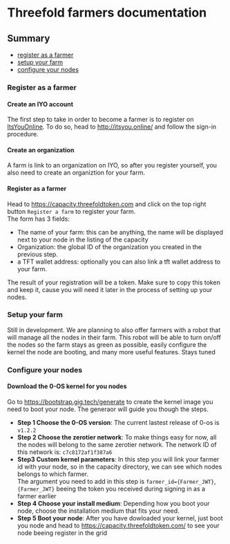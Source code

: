 # Threefold farmers documentation

## Summary
- [register as a farmer](#register-as-a-farmer)
- [setup your farm](#setup-your-farm)
- [configure your nodes](#configure-your-nodes)

### Register as a farmer
#### Create an IYO account
The first step to take in order to become a farmer is to register on [ItsYouOnline](http://itsyou.online/).
To do so, head to http://itsyou.online/ and follow the sign-in procedure.

#### Create an organization
A farm is link to an organization on IYO, so after you register yourself, you also need to create an organiztion for your farm.

#### Register as a farmer
Head to https://capacity.threefoldtoken.com and click on the top right button `Register a farm` to register your farm.  
The form has 3 fields:
- The name of your farm: this can be anything, the name will be displayed next to your node in the listing of the capacity
- Organization: the global ID of the organization you created in the previous step.
- a TFT wallet address: optionally you can also link a tft wallet address to your farm.

The result of your registration will be a token. Make sure to copy this token and keep it, cause you will need it later in the process of setting up your nodes.


### Setup your farm
Still in development. We are planning to also offer farmers with a robot that will manage all the nodes in their farm.
This robot will be able to turn on/off the nodes so the farm stays as green as possible, easily configure the kernel the node are booting, and many more useful features. Stays tuned

### Configure your nodes
#### Download the 0-OS kernel for you nodes

Go to https://bootstrap.gig.tech/generate to create the kernel image you need to boot your node.
The generaor will guide you though the steps.
- **Step 1 Choose the 0-OS version**: The current lastest release of 0-os is `v1.2.2`
- **Step 2 Choose the zerotier network**: To make things easy for now, all the nodes will belong to the same zerotier network.
The network ID of this network is: `c7c8172af1f387a6`
- **Step3 Custom kernel parameters**: In this step you will link your farmer id with your node, so in the capacity directory, we can see which nodes belongs to which farmer.   
The argument you need to add in this step is `farmer_id={Farmer_JWT}`, `{Farmer_JWT}` beeing the token you received during signing in as a farmer earlier
- **Step 4 Choose your install medium**: Depending how you boot your node, choose the installation medium that fits your need.
- **Step 5 Boot your node**: After you have dowloaded your kernel, just boot you node and head to https://capacity.threefoldtoken.com/ to see your node beeing register in the grid
